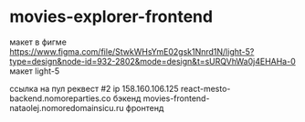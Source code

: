 # movies-explorer-frontend

макет в фигме https://www.figma.com/file/StwkWHsYmE02gsk1Nnrd1N/light-5?type=design&node-id=932-2802&mode=design&t=sURQVhWa0j4EHAHa-0 макет light-5

ссылка на пул реквест #2 
ip 158.160.106.125 
react-mesto-backend.nomoreparties.co бэкенд 
movies-frontend-nataolej.nomoredomainsicu.ru фронтенд
